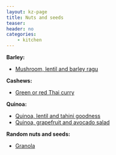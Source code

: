 ```yaml
---
layout: kz-page
title: Nuts and seeds
teaser: 
header: no
categories:
    - kitchen
---
```


**Barley:**
* [Mushroom, lentil and barley ragu](/kitchen/mushroom-lentil-barley-ragu/)

**Cashews:**
* [Green or red Thai curry](/kitchen/thai-curry/)

**Quinoa:**
* [Quinoa, lentil and tahini goodness](/kitchen/quinoa-lentil-tahini-goodness/)
* [Quinoa, grapefruit and avocado salad](/kitchen/quinoa-grapefruit-avo-salad/)

**Random nuts and seeds:**
* [Granola](/kitchen/granola/)
